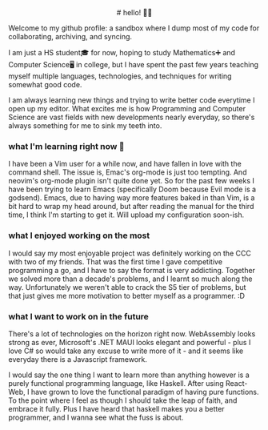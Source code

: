 

<!-- <div align="center">
  
<h2>aaqsr</h2>
  
</div> -->
<div align="center">
# hello! 👋😄
</div>

Welcome to my github profile: a sandbox where I dump most of my code for collaborating, archiving, and syncing. 

I am just a HS student🎓 for now, hoping to study Mathematics➕ and Computer Science🖥 in college, but I have spent the past few years teaching myself multiple languages, technologies, and techniques for writing somewhat good code. 

I am always learning new things and trying to write better code everytime I open up my editor. What excites me is how Programming and Computer Science are vast fields with new developments nearly everyday, so there's always something for me to sink my teeth into.


### what I'm learning right now 🧐

I have been a Vim user for a while now, and have fallen in love with the command shell. The issue is, Emac's org-mode is just too tempting. And neovim's org-mode plugin isn't quite done yet. So for the past few weeks I have been trying to learn Emacs (specifically Doom because Evil mode is a godsend). Emacs, due to having way more features baked in than Vim, is a bit hard to wrap my head around, but after reading the manual for the third time, I think I'm starting to get it. Will upload my configuration soon-ish.

<!-- ### my pins  -->

### what I enjoyed working on the most

I would say my most enjoyable project was definitely working on the CCC with two of my friends. That was the first time I gave competitive programming a go, and I have to say the format is very addicting. Together we solved more than a decade's problems, and I learnt so much along the way. Unfortunately we weren't able to crack the S5 tier of problems, but that just gives me more motivation to better myself as a programmer.  :D



### what I want to work on in the future 

There's a lot of technologies on the horizon right now. WebAssembly looks strong as ever, Microsoft's .NET MAUI looks elegant and powerful - plus I love C# so would take any excuse to write more of it - and it seems like everyday there is a Javascript framework. 

I would say the one thing I want to learn more than anything however is a purely functional programming language, like Haskell. After using React-Web, I have grown to love the functional paradigm of having pure functions. To the point where I feel as though I should take the leap of faith, and embrace it fully. Plus I have heard that haskell makes you a better programmer, and I wanna see what the fuss is about. 






<!--
**aaqsr/aaqsr** is a ✨ _special_ ✨ repository because its `README.md` (this file) appears on your GitHub profile.

Here are some ideas to get you started:

- 🔭 I’m currently working on ...
- 🌱 I’m currently learning ...
- 👯 I’m looking to collaborate on ...
- 🤔 I’m looking for help with ...
- 💬 Ask me about ...
- 📫 How to reach me: ...
- 😄 Pronouns: ...
- ⚡ Fun fact: ...
-->
